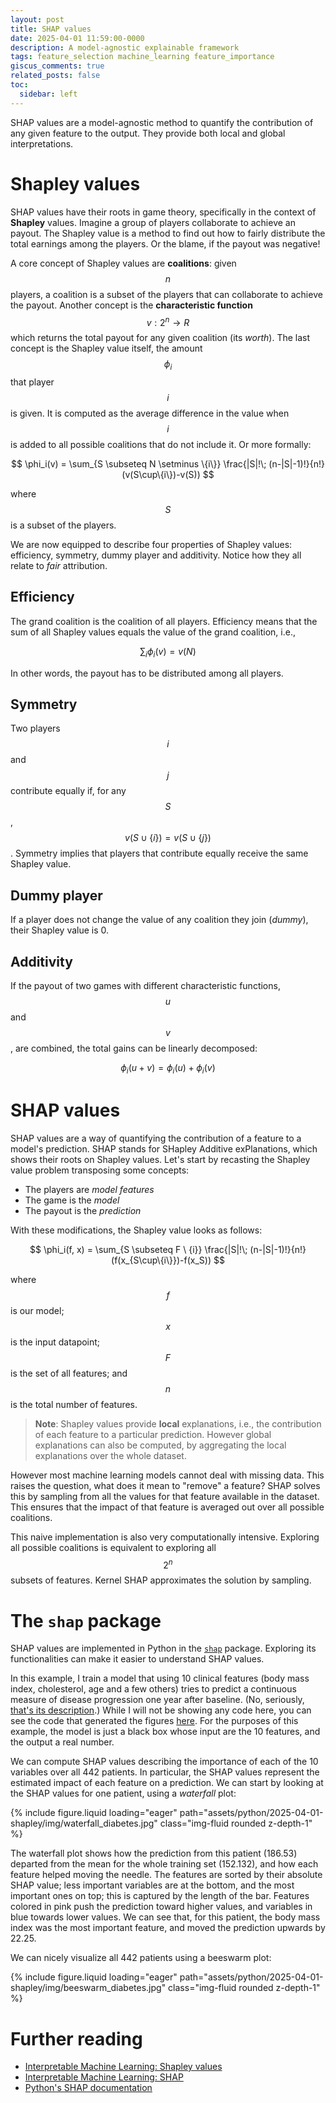 ```yaml
---
layout: post
title: SHAP values
date: 2025-04-01 11:59:00-0000
description: A model-agnostic explainable framework
tags: feature_selection machine_learning feature_importance
giscus_comments: true
related_posts: false
toc:
  sidebar: left
---
```


SHAP values are a model-agnostic method to quantify the contribution of any given feature to the output. They provide both local and global interpretations.

# Shapley values

SHAP values have their roots in game theory, specifically in the context of **Shapley** values. Imagine a group of players collaborate to achieve an payout. The Shapley value is a method to find out how to fairly distribute the total earnings among the players. Or the blame, if the payout was negative!

A core concept of Shapley values are **coalitions**: given $$n$$ players, a coalition is a subset of the players that can collaborate to achieve the payout. Another concept is the **characteristic function** $$v: 2^n \rightarrow R $$ which returns the total payout for any given coalition (its *worth*). The last concept is the Shapley value itself, the amount $$ \phi_i $$ that player $$i$$ is given. It is computed as the average difference in the value when $$i$$ is added to all possible coalitions that do not include it. Or more formally:

$$
\phi_i(v) = \sum_{S \subseteq N \setminus \{i\}} \frac{|S|!\; (n-|S|-1)!}{n!} (v(S\cup\{i\})-v(S))
$$

where $$S$$ is a subset of the players.

We are now equipped to describe four properties of Shapley values: efficiency, symmetry, dummy player and additivity. Notice how they all relate to _fair_ attribution.

## Efficiency

The grand coalition is the coalition of all players. Efficiency means that the sum of all Shapley values equals the value of the grand coalition, i.e.,

$$
\sum_i \phi_i(v) = v(N)
$$

In other words, the payout has to be distributed among all players.

## Symmetry

Two players $$i$$ and $$j$$ contribute equally if, for any $$S$$, $$v(S \cup \{i\}) = v(S \cup \{j\})$$. Symmetry implies that players that contribute equally receive the same Shapley value.

## Dummy player

If a player does not change the value of any coalition they join (_dummy_), their Shapley value is 0.

## Additivity

If the payout of two games with different characteristic functions, $$u$$ and $$v$$, are combined, the total gains can be linearly decomposed:

$$
\phi_i(u+v) = \phi_i(u) + \phi_i(v)
$$

# SHAP values

SHAP values are a way of quantifying the contribution of a feature to a model's prediction. SHAP stands for SHapley Additive exPlanations, which shows their roots on Shapley values. Let's start by recasting the Shapley value problem transposing some concepts:

- The players are _model features_
- The game is the _model_
- The payout is the _prediction_

With these modifications, the Shapley value looks as follows:

$$
\phi_i(f, x) = \sum_{S \subseteq F \ {i}} \frac{|S|!\; (n-|S|-1)!}{n!} (f(x_{S\cup\{i\}})-f(x_S))
$$

where $$f$$ is our model; $$x$$ is the input datapoint; $$F$$ is the set of all features; and $$n$$ is the total number of features.

> **Note**: Shapley values provide **local** explanations, i.e., the contribution of each feature to a particular prediction. However global explanations can also be computed, by aggregating the local explanations over the whole dataset.

However most machine learning models cannot deal with missing data. This raises the question, what does it mean to "remove" a feature? SHAP solves this by sampling from all the values for that feature available in the dataset. This ensures that the impact of that feature is averaged out over all possible coalitions.

This naive implementation is also very computationally intensive. Exploring all possible coalitions is equivalent to exploring all $$2^n$$ subsets of features. Kernel SHAP approximates the solution by sampling.

# The `shap` package

SHAP values are implemented in Python in the [`shap`](https://shap.readthedocs.io/en/latest/index.html) package. Exploring its functionalities can make it easier to understand SHAP values.

In this example, I train a model that using 10 clinical features (body mass index, cholesterol, age and a few others) tries to predict a continuous measure of disease progression one year after baseline. (No, seriously, [that's its description](https://www4.stat.ncsu.edu/~boos/var.select/diabetes.html).) While I will not be showing any code here, you can see the code that generated the figures [here](assets/python/2025-04-01-shapley/main.py). For the purposes of this example, the model is just a black box whose input are the 10 features, and the output a real number.

We can compute SHAP values describing the importance of each of the 10 variables over all 442 patients. In particular, the SHAP values represent the estimated impact of each feature on a prediction. We can start by looking at the SHAP values for one patient, using a _waterfall_ plot:

{% include figure.liquid loading="eager" path="assets/python/2025-04-01-shapley/img/waterfall_diabetes.jpg" class="img-fluid rounded z-depth-1" %}

The waterfall plot shows how the prediction from this patient (186.53) departed from the mean for the whole training set (152.132), and how each feature helped moving the needle. The features are sorted by their absolute SHAP value; less important variables are at the bottom, and the most important ones on top; this is captured by the length of the bar. Features colored in pink push the prediction toward higher values, and variables in blue towards lower values. We can see that, for this patient, the body mass index was the most important feature, and moved the prediction upwards by 22.25.

We can nicely visualize all 442 patients using a beeswarm plot:

{% include figure.liquid loading="eager" path="assets/python/2025-04-01-shapley/img/beeswarm_diabetes.jpg" class="img-fluid rounded z-depth-1" %}

<!--
Limitations & Caveats:

    Sensitivity to Feature Correlations: Discuss how SHAP values might behave when features are highly correlated. This is a hot topic in model interpretability, as collinearity can distort attributions.

    Computational Complexity: While you mention the naive approach is intensive, you might add a brief discussion on when approximation methods (like Kernel SHAP and Tree SHAP) should be preferred and any trade-offs associated with them.

Comparison with Other Methods:

    Adding a short section comparing SHAP values with other interpretability methods like LIME or Integrated Gradients might help readers understand the broader landscape of explainable AI tools.

Use Cases and Practical Considerations:

    Consider including a section that outlines common applications of SHAP values in model debugging, feature selection, and fairness assessments.

    A small example or a real-world case study could enhance the reader’s grasp of the concept. For instance, showing a simple visualization or discussing how SHAP explanations can uncover biases in predictions would be insightful.

Further Technical Details:

    Handling Missing Data: Expand a bit on how SHAP uses background sampling to manage missing features, possibly with an illustrative diagram or pseudo-code.

    Mathematical Derivation or Intuition: For readers interested in deeper dives, you might provide a link or a brief explanation of how the weighting factors in the Shapley formula are derived.

References to Recent Research:

    While you already included some further reading, consider adding citations or links to recent studies or blog posts that address both the strengths and the ongoing challenges associated with SHAP values.
 -->

# Further reading

- [Interpretable Machine Learning: Shapley values](https://christophm.github.io/interpretable-ml-book/shapley.html)
- [Interpretable Machine Learning: SHAP](https://christophm.github.io/interpretable-ml-book/shap.html)
- [Python's SHAP documentation](https://shap.readthedocs.io)
